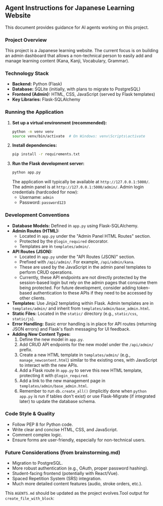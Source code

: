 ## Agent Instructions for Japanese Learning Website

This document provides guidance for AI agents working on this project.

### Project Overview

This project is a Japanese learning website. The current focus is on building an admin dashboard that allows a non-technical person to easily add and manage learning content (Kana, Kanji, Vocabulary, Grammar).

### Technology Stack

*   **Backend:** Python (Flask)
*   **Database:** SQLite (initially, with plans to migrate to PostgreSQL)
*   **Frontend (Admin):** HTML, CSS, JavaScript (served by Flask templates)
*   **Key Libraries:** Flask-SQLAlchemy

### Running the Application

1.  **Set up a virtual environment (recommended):**
    ```bash
    python -m venv venv
    source venv/bin/activate  # On Windows: venv\Scripts\activate
    ```
2.  **Install dependencies:**
    ```bash
    pip install -r requirements.txt
    ```
3.  **Run the Flask development server:**
    ```bash
    python app.py
    ```
    The application will typically be available at `http://127.0.0.1:5000/`.
    The admin panel is at `http://127.0.0.1:5000/admin/`.
    Admin login credentials (hardcoded for now):
    *   Username: `admin`
    *   Password: `password123`

### Development Conventions

*   **Database Models:** Defined in `app.py` using Flask-SQLAlchemy.
*   **Admin Routes (HTML):**
    *   Located in `app.py` under the "Admin Panel HTML Routes" section.
    *   Protected by the `@login_required` decorator.
    *   Templates are in `templates/admin/`.
*   **API Routes (JSON):**
    *   Located in `app.py` under the "API Routes (JSON)" section.
    *   Prefixed with `/api/admin/`. For example, `/api/admin/kana`.
    *   These are used by the JavaScript in the admin panel templates to perform CRUD operations.
    *   Currently, these API endpoints are not directly protected by the session-based login but rely on the admin pages that consume them being protected. For future development, consider adding token-based authentication to these APIs if they need to be accessed by other clients.
*   **Templates:** Use Jinja2 templating within Flask. Admin templates are in `templates/admin/` and inherit from `templates/admin/base_admin.html`.
*   **Static Files:** Located in the `static/` directory (e.g., `static/css`, `static/js`).
*   **Error Handling:** Basic error handling is in place for API routes (returning JSON errors) and Flask's flash messaging for UI feedback.
*   **Adding New Content Types:**
    1.  Define the new model in `app.py`.
    2.  Add CRUD API endpoints for the new model under the `/api/admin/` prefix.
    3.  Create a new HTML template in `templates/admin/` (e.g., `manage_newcontent.html`) similar to the existing ones, with JavaScript to interact with the new APIs.
    4.  Add a Flask route in `app.py` to serve this new HTML template, protecting it with `@login_required`.
    5.  Add a link to the new management page in `templates/admin/base_admin.html`.
    6.  Remember to run `db.create_all()` (implicitly done when `python app.py` is run if tables don't exist) or use Flask-Migrate (if integrated later) to update the database schema.

### Code Style & Quality

*   Follow PEP 8 for Python code.
*   Write clear and concise HTML, CSS, and JavaScript.
*   Comment complex logic.
*   Ensure forms are user-friendly, especially for non-technical users.

### Future Considerations (from brainstorming.md)

*   Migration to PostgreSQL.
*   More robust authentication (e.g., OAuth, proper password hashing).
*   Student-facing frontend (potentially with React/Vue).
*   Spaced Repetition System (SRS) integration.
*   Much more detailed content features (audio, stroke orders, etc.).

This `AGENTS.md` should be updated as the project evolves.Tool output for `create_file_with_block`:
